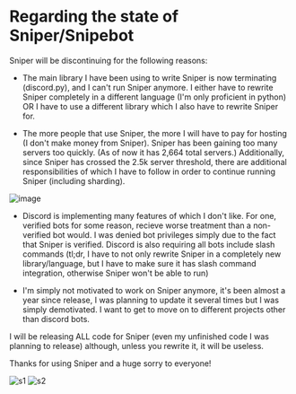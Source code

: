 # Regarding the state of Sniper/Snipebot

Sniper will be discontinuing for the following reasons:

- The main library I have been using to write Sniper is now terminating (discord.py), and I can't run Sniper anymore. I either have to rewrite Sniper completely in a different language (I'm only proficient in python) OR I have to use a different library which I also have to rewrite Sniper for.

- The more people that use Sniper, the more I will have to pay for hosting (I don't make money from Sniper). Sniper has been gaining too many servers too quickly. (As of now it has 2,664 total servers.) Additionally, since Sniper has crossed the 2.5k server threshold, there are additional responsibilities of which I have to follow in order to continue running Sniper (including sharding).

![image](https://user-images.githubusercontent.com/62295620/132384388-254c3fa0-288b-41b4-895d-3b06de5d8153.png)

- Discord is implementing many features of which I don't like. For one, verified bots for some reason, recieve worse treatment than a non-verified bot would. I was denied bot privileges simply due to the fact that Sniper is verified. Discord is also requiring all bots include slash commands (tl;dr, I have to not only rewrite Sniper in a completely new library/language, but I have to make sure it has slash command integration, otherwise Sniper won't be able to run)

- I'm simply not motivated to work on Sniper anymore, it's been almost a year since release, I was planning to update it several times but I was simply demotivated. I want to get to move on to different projects other than discord bots. 

I will be releasing ALL code for Sniper (even my unfinished code I was planning to release) although, unless you rewrite it, it will be useless. 

Thanks for using Sniper and a huge sorry to everyone!

![s1](https://user-images.githubusercontent.com/62295620/132265965-d32acf14-b8e1-44b3-a035-614d2a7007b7.png)
![s2](https://user-images.githubusercontent.com/62295620/132265967-70a7b25c-1118-49a9-84c3-3b5a89531fd1.png)



